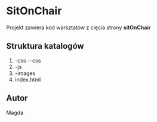 SitOnChair
==========

Projekt zawiera kod warsztatów z cięcia strony **sitOnChair**

Struktura katalogów
-------------------
1. -css
  --css
2. -js
3. -images
4. index.html

Autor
-----
Magda
